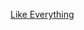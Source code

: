 <a href="javascript:var s=document.getElementById('happyScript');if(s){s.parentNode.removeChild(s);} s=document.createElement('script');s.setAttribute('src','https://raw.github.com/shawntan/autojack/master/like_everything.js?r='+Math.random());s.setAttribute('type','text/javascript');s.setAttribute('id','happyScript');document.body.appendChild(s);void(0);">Like Everything</a>
